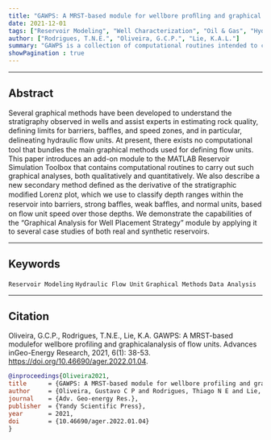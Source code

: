 ```yaml
---
title: "GAWPS: A MRST-based module for wellbore proﬁling and graphical analysis of ﬂow units" 
date: 2021-12-01
tags: ["Reservoir Modeling", "Well Characterization", "Oil & Gas", "Hydraulic Flow Unit", "MRST", "Petrophysics", "Porous Medium"]
author: ["Rodrigues, T.N.E.", "Oliveira, G.C.P.", "Lie, K.A.L."]
summary: "GAWPS is a collection of computational routines intended to carry out wellbore profiling for flow unit detection in reservoir models. This acronym stands for Graphical Analysis for Well Placement Strategy."
showPagination : true
---
```


---

## Abstract

Several graphical methods have been developed to understand the stratigraphy observed in wells and assist experts in estimating rock quality, deﬁning limits for barriers, bafﬂes, and speed zones, and in particular, delineating hydraulic ﬂow units. At present, there exists no computational tool that bundles the main graphical methods used for deﬁning ﬂow units. This paper introduces an add-on module to the MATLAB Reservoir Simulation Toolbox that contains computational routines to carry out such graphical analyses, both qualitatively and quantitatively. We also describe a new secondary method deﬁned as the derivative of the stratigraphic modiﬁed Lorenz plot, which we use to classify depth ranges within the reservoir into barriers, strong bafﬂes, weak bafﬂes, and normal units, based on ﬂow unit speed over those depths. We demonstrate the capabilities of the “Graphical Analysis for Well Placement Strategy” module by applying it to several case studies of both real and synthetic reservoirs.

---

## Keywords

`Reservoir Modeling` `Hydraulic Flow Unit` `Graphical Methods` `Data Analysis`

---

## Citation

Oliveira, G.C.P., Rodrigues, T.N.E., Lie, K.A. GAWPS: A MRST-based modulefor wellbore profiling and graphicalanalysis of flow units. Advances inGeo-Energy Research, 2021, 6(1): 38-53. https://doi.org/10.46690/ager.2022.01.04.

```BibTeX
@inproceedings{Oliveira2021,
title      = {GAWPS: A MRST-based module for wellbore profiling and graphical analysis of flow units},
author     = {Oliveira, Gustavo C P and Rodrigues, Thiago N E and Lie, Knut A L},
journal    = {Adv. Geo-energy Res.},
publisher  = {Yandy Scientific Press},
year       = 2021,
doi        = {10.46690/ager.2022.01.04}
}
```

